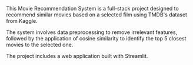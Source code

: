 This Movie Recommendation System is a full-stack project designed to recommend similar movies based on a selected film using TMDB's dataset from Kaggle. 

The system involves data preprocessing to remove irrelevant features, followed by the application of cosine similarity to identify the top 5 closest movies to the selected one.
 
The project includes a web application built with Streamlit.
